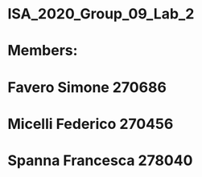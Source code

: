 # ISA_2020_Group_09_Lab_2

# Members:
# Favero Simone 270686
# Micelli Federico 270456
# Spanna Francesca 278040
